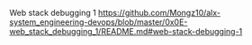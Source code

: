 Web stack debugging 1
https://github.com/Mongz10/alx-system_engineering-devops/blob/master/0x0E-web_stack_debugging_1/README.md#web-stack-debugging-1
